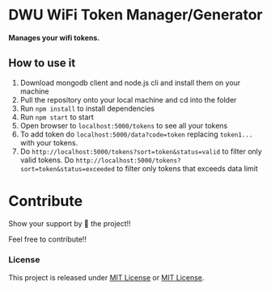 # DWU WiFi Token Manager/Generator
#### Manages your wifi tokens.

## How to use it
1. Download mongodb client and node.js cli and install them on your machine
2. Pull the repository onto your local machine and cd into the folder
3. Run `npm install` to install dependencies
4. Run `npm start` to start
5. Open browser to `localhost:5000/tokens` to see all your tokens
6. To add token do `localhost:5000/data?code=token` replacing `token1...` with your tokens.
7. Do `http://localhost:5000/tokens?sort=token&status=valid` to filter only valid tokens. Do `http://localhost:5000/tokens?sort=token&status=exceeded` to filter only tokens that exceeds data limit

# Contribute
Show your support by 🌟 the project!!

Feel free to contribute!!

### License
This project is released under [MIT License](https://opensource.org/licenses/MIT) or [MIT License](LICENSE.txt).
